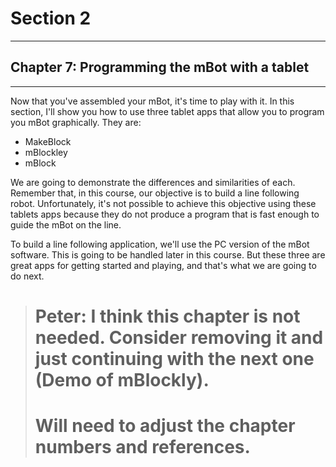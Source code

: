 # Section 2

---

## Chapter 7: Programming the mBot with a tablet

---

Now that you've assembled your mBot, it's time to play with it. In this section, I'll show you how to use three tablet apps that allow you to program you mBot graphically. They are:

* MakeBlock
* mBlockley
* mBlock

We are going to demonstrate the differences and similarities of each. Remember that, in this course, our objective is to build a line following robot. Unfortunately, it's not possible to achieve this objective using these tablets apps because they do not produce a program that is fast enough to guide the mBot on the line.

To build a line following application, we'll use the PC version of the mBot software. This is going to be handled later in this course. But these three are great apps for getting started and playing, and that's what we are going to do next.





> # Peter: I think this chapter is not needed. Consider removing it and just continuing with the next one \(Demo of mBlockly\).
>
> # Will need to adjust the chapter numbers and references.



